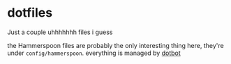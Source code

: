 # dotfiles

Just a couple uhhhhhhh files i guess

the Hammerspoon files are probably the only interesting thing here, they're under `config/hammerspoon`. everything is managed by [dotbot](https://github.com/anishathalye/dotbot)